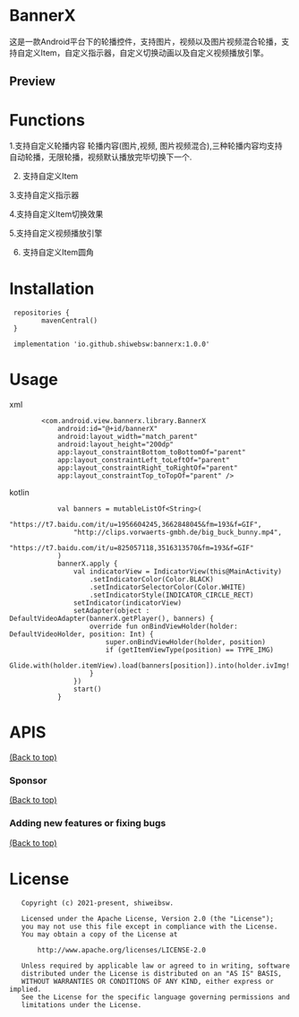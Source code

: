 # BannerX

这是一款Android平台下的轮播控件，支持图片，视频以及图片视频混合轮播，支持自定义Item，自定义指示器，自定义切换动画以及自定义视频播放引擎。

## Preview

<!-- Add a demo for your project -->

<!-- After you have written about your project, it is a good idea to have a demo/preview(**video/gif/screenshots** are good options) of your project so that people can know what to expect in your project. You could also add the demo in the previous section with the product description.

Here is a random GIF as a placeholder.

![Random GIF](https://media.giphy.com/media/ZVik7pBtu9dNS/giphy.gif) -->


# Functions

1.支持自定义轮播内容
    轮播内容(图片,视频, 图片视频混合),三种轮播内容均支持 自动轮播，无限轮播，视频默认播放完毕切换下一个.

2. 支持自定义Item

3.支持自定义指示器

4.支持自定义Item切换效果

5.支持自定义视频播放引擎

6. 支持自定义Item圆角

# Installation

```
 repositories {
        mavenCentral()
 }
 
 implementation 'io.github.shiwebsw:bannerx:1.0.0'
```


# Usage

xml
```
        <com.android.view.bannerx.library.BannerX
            android:id="@+id/bannerX"
            android:layout_width="match_parent"
            android:layout_height="200dp"
            app:layout_constraintBottom_toBottomOf="parent"
            app:layout_constraintLeft_toLeftOf="parent"
            app:layout_constraintRight_toRightOf="parent"
            app:layout_constraintTop_toTopOf="parent" />
```

kotlin
```
            val banners = mutableListOf<String>(
                "https://t7.baidu.com/it/u=1956604245,3662848045&fm=193&f=GIF",
                "http://clips.vorwaerts-gmbh.de/big_buck_bunny.mp4",
                "https://t7.baidu.com/it/u=825057118,3516313570&fm=193&f=GIF"
            )
            bannerX.apply {
                val indicatorView = IndicatorView(this@MainActivity)
                    .setIndicatorColor(Color.BLACK)
                    .setIndicatorSelectorColor(Color.WHITE)
                    .setIndicatorStyle(INDICATOR_CIRCLE_RECT)
                setIndicator(indicatorView)
                setAdapter(object : DefaultVideoAdapter(bannerX.getPlayer(), banners) {
                    override fun onBindViewHolder(holder: DefaultVideoHolder, position: Int) {
                        super.onBindViewHolder(holder, position)
                        if (getItemViewType(position) == TYPE_IMG)
                            Glide.with(holder.itemView).load(banners[position]).into(holder.ivImg!!)
                    }
                })
                start()
            }
```


# APIS

[(Back to top)](#table-of-contents)

<!-- This is the place where you give instructions to developers on how to modify the code.

You could give **instructions in depth** of **how the code works** and how everything is put together.

You could also give specific instructions to how they can setup their development environment.

Ideally, you should keep the README simple. If you need to add more complex explanations, use a wiki. Check out [this wiki](https://github.com/navendu-pottekkat/nsfw-filter/wiki) for inspiration. -->


### Sponsor

[(Back to top)](#table-of-contents)

<!-- Your project is gaining traction and it is being used by thousands of people(***with this README there will be even more***). Now it would be a good time to look for people or organisations to sponsor your project. This could be because you are not generating any revenue from your project and you require money for keeping the project alive.

You could add how people can sponsor your project in this section. Add your patreon or GitHub sponsor link here for easy access.

A good idea is to also display the sponsors with their organisation logos or badges to show them your love!(*Someday I will get a sponsor and I can show my love*) -->

### Adding new features or fixing bugs

[(Back to top)](#table-of-contents)

<!-- This is to give people an idea how they can raise issues or feature requests in your projects. 

You could also give guidelines for submitting and issue or a pull request to your project.

Personally and by standard, you should use a [issue template](https://github.com/navendu-pottekkat/nsfw-filter/blob/master/ISSUE_TEMPLATE.md) and a [pull request template](https://github.com/navendu-pottekkat/nsfw-filter/blob/master/PULL_REQ_TEMPLATE.md)(click for examples) so that when a user opens a new issue they could easily format it as per your project guidelines.

You could also add contact details for people to get in touch with you regarding your project. -->

# License

```
   Copyright (c) 2021-present, shiweibsw.

   Licensed under the Apache License, Version 2.0 (the "License");
   you may not use this file except in compliance with the License.
   You may obtain a copy of the License at

       http://www.apache.org/licenses/LICENSE-2.0

   Unless required by applicable law or agreed to in writing, software
   distributed under the License is distributed on an "AS IS" BASIS,
   WITHOUT WARRANTIES OR CONDITIONS OF ANY KIND, either express or implied.
   See the License for the specific language governing permissions and
   limitations under the License.

```

